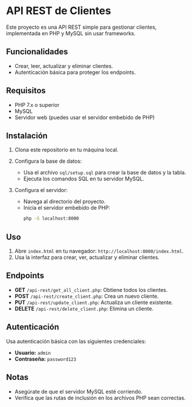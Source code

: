 # API REST de Clientes

Este proyecto es una API REST simple para gestionar clientes, implementada en PHP y MySQL sin usar frameworks.

## Funcionalidades

- Crear, leer, actualizar y eliminar clientes.
- Autenticación básica para proteger los endpoints.

## Requisitos

- PHP 7.x o superior
- MySQL
- Servidor web (puedes usar el servidor embebido de PHP)

## Instalación

1. Clona este repositorio en tu máquina local.
2. Configura la base de datos:
   - Usa el archivo `sql/setup.sql` para crear la base de datos y la tabla.
   - Ejecuta los comandos SQL en tu servidor MySQL.

3. Configura el servidor:
   - Navega al directorio del proyecto.
   - Inicia el servidor embebido de PHP:
     ```bash
     php -S localhost:8000
     ```

## Uso

1. Abre `index.html` en tu navegador: `http://localhost:8000/index.html`.
2. Usa la interfaz para crear, ver, actualizar y eliminar clientes.

## Endpoints

- **GET** `/api-rest/get_all_client.php`: Obtiene todos los clientes.
- **POST** `/api-rest/create_client.php`: Crea un nuevo cliente.
- **PUT** `/api-rest/update_client.php`: Actualiza un cliente existente.
- **DELETE** `/api-rest/delete_client.php`: Elimina un cliente.

## Autenticación

Usa autenticación básica con las siguientes credenciales:
- **Usuario:** `admin`
- **Contraseña:** `password123`

## Notas

- Asegúrate de que el servidor MySQL esté corriendo.
- Verifica que las rutas de inclusión en los archivos PHP sean correctas.

